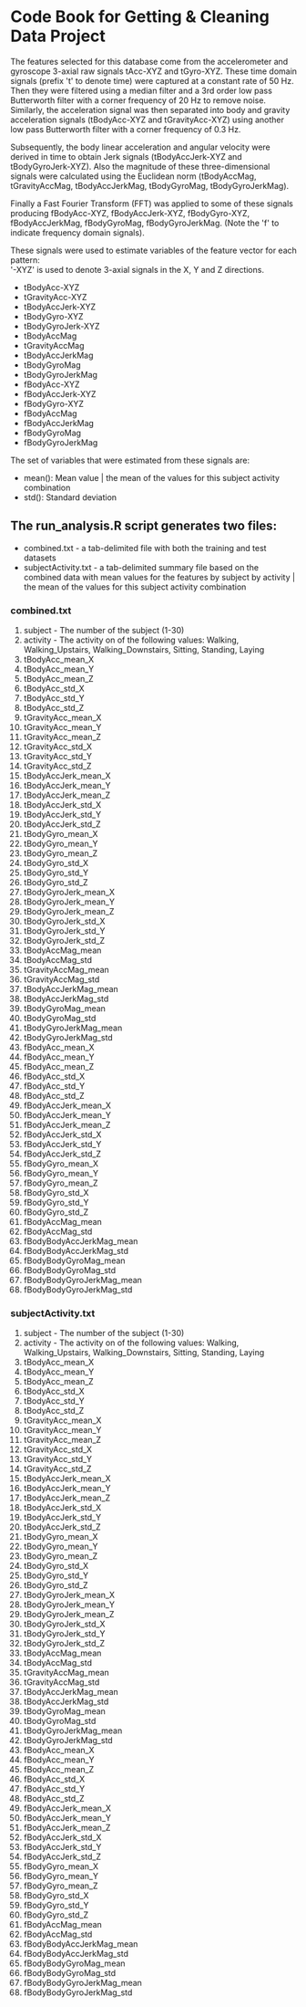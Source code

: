 Code Book for Getting & Cleaning Data Project
=============================================

The features selected for this database come from the accelerometer and gyroscope 3-axial raw signals tAcc-XYZ and tGyro-XYZ. These time domain signals (prefix 't' to denote time) were captured at a constant rate of 50 Hz. Then they were filtered using a median filter and a 3rd order low pass Butterworth filter with a corner frequency of 20 Hz to remove noise. Similarly, the acceleration signal was then separated into body and gravity acceleration signals (tBodyAcc-XYZ and tGravityAcc-XYZ) using another low pass Butterworth filter with a corner frequency of 0.3 Hz. 

Subsequently, the body linear acceleration and angular velocity were derived in time to obtain Jerk signals (tBodyAccJerk-XYZ and tBodyGyroJerk-XYZ). Also the magnitude of these three-dimensional signals were calculated using the Euclidean norm (tBodyAccMag, tGravityAccMag, tBodyAccJerkMag, tBodyGyroMag, tBodyGyroJerkMag). 

Finally a Fast Fourier Transform (FFT) was applied to some of these signals producing fBodyAcc-XYZ, fBodyAccJerk-XYZ, fBodyGyro-XYZ, fBodyAccJerkMag, fBodyGyroMag, fBodyGyroJerkMag. (Note the 'f' to indicate frequency domain signals). 

These signals were used to estimate variables of the feature vector for each pattern:  
'-XYZ' is used to denote 3-axial signals in the X, Y and Z directions.

* tBodyAcc-XYZ
* tGravityAcc-XYZ
* tBodyAccJerk-XYZ
* tBodyGyro-XYZ
* tBodyGyroJerk-XYZ
* tBodyAccMag
* tGravityAccMag
* tBodyAccJerkMag
* tBodyGyroMag
* tBodyGyroJerkMag
* fBodyAcc-XYZ
* fBodyAccJerk-XYZ
* fBodyGyro-XYZ
* fBodyAccMag
* fBodyAccJerkMag
* fBodyGyroMag
* fBodyGyroJerkMag

The set of variables that were estimated from these signals are: 

* mean(): Mean value | the mean of the values for this subject activity combination
* std(): Standard deviation


The run_analysis.R script generates two files:
----------------------------------------------

* combined.txt - a tab-delimited file with both the training and test datasets
* subjectActivity.txt - a tab-delimited summary file based on the combined data with mean values for the features by subject by activity  | the mean of the values for this subject activity combination

### combined.txt

1. subject - The number of the subject (1-30)
1. activity - The activity on of the following values: Walking, Walking_Upstairs, Walking_Downstairs, Sitting, Standing, Laying
1. tBodyAcc_mean_X 
1. tBodyAcc_mean_Y 
1. tBodyAcc_mean_Z 
1. tBodyAcc_std_X 
1. tBodyAcc_std_Y 
1. tBodyAcc_std_Z 
1. tGravityAcc_mean_X 
1. tGravityAcc_mean_Y 
1. tGravityAcc_mean_Z 
1. tGravityAcc_std_X 
1. tGravityAcc_std_Y 
1. tGravityAcc_std_Z 
1. tBodyAccJerk_mean_X 
1. tBodyAccJerk_mean_Y 
1. tBodyAccJerk_mean_Z 
1. tBodyAccJerk_std_X 
1. tBodyAccJerk_std_Y 
1. tBodyAccJerk_std_Z 
1. tBodyGyro_mean_X 
1. tBodyGyro_mean_Y 
1. tBodyGyro_mean_Z 
1. tBodyGyro_std_X 
1. tBodyGyro_std_Y 
1. tBodyGyro_std_Z 
1. tBodyGyroJerk_mean_X 
1. tBodyGyroJerk_mean_Y 
1. tBodyGyroJerk_mean_Z 
1. tBodyGyroJerk_std_X 
1. tBodyGyroJerk_std_Y 
1. tBodyGyroJerk_std_Z 
1. tBodyAccMag_mean 
1. tBodyAccMag_std 
1. tGravityAccMag_mean 
1. tGravityAccMag_std 
1. tBodyAccJerkMag_mean 
1. tBodyAccJerkMag_std 
1. tBodyGyroMag_mean 
1. tBodyGyroMag_std 
1. tBodyGyroJerkMag_mean 
1. tBodyGyroJerkMag_std 
1. fBodyAcc_mean_X 
1. fBodyAcc_mean_Y 
1. fBodyAcc_mean_Z 
1. fBodyAcc_std_X 
1. fBodyAcc_std_Y 
1. fBodyAcc_std_Z 
1. fBodyAccJerk_mean_X 
1. fBodyAccJerk_mean_Y 
1. fBodyAccJerk_mean_Z 
1. fBodyAccJerk_std_X 
1. fBodyAccJerk_std_Y 
1. fBodyAccJerk_std_Z 
1. fBodyGyro_mean_X 
1. fBodyGyro_mean_Y 
1. fBodyGyro_mean_Z 
1. fBodyGyro_std_X 
1. fBodyGyro_std_Y 
1. fBodyGyro_std_Z 
1. fBodyAccMag_mean 
1. fBodyAccMag_std 
1. fBodyBodyAccJerkMag_mean 
1. fBodyBodyAccJerkMag_std 
1. fBodyBodyGyroMag_mean 
1. fBodyBodyGyroMag_std 
1. fBodyBodyGyroJerkMag_mean 
1. fBodyBodyGyroJerkMag_std 

### subjectActivity.txt

1. subject - The number of the subject (1-30)
1. activity - The activity on of the following values: Walking, Walking_Upstairs, Walking_Downstairs, Sitting, Standing, Laying
1. tBodyAcc_mean_X 
1. tBodyAcc_mean_Y 
1. tBodyAcc_mean_Z 
1. tBodyAcc_std_X 
1. tBodyAcc_std_Y 
1. tBodyAcc_std_Z 
1. tGravityAcc_mean_X 
1. tGravityAcc_mean_Y 
1. tGravityAcc_mean_Z 
1. tGravityAcc_std_X 
1. tGravityAcc_std_Y 
1. tGravityAcc_std_Z 
1. tBodyAccJerk_mean_X 
1. tBodyAccJerk_mean_Y 
1. tBodyAccJerk_mean_Z 
1. tBodyAccJerk_std_X 
1. tBodyAccJerk_std_Y 
1. tBodyAccJerk_std_Z 
1. tBodyGyro_mean_X 
1. tBodyGyro_mean_Y 
1. tBodyGyro_mean_Z 
1. tBodyGyro_std_X 
1. tBodyGyro_std_Y 
1. tBodyGyro_std_Z 
1. tBodyGyroJerk_mean_X 
1. tBodyGyroJerk_mean_Y 
1. tBodyGyroJerk_mean_Z 
1. tBodyGyroJerk_std_X 
1. tBodyGyroJerk_std_Y 
1. tBodyGyroJerk_std_Z 
1. tBodyAccMag_mean 
1. tBodyAccMag_std 
1. tGravityAccMag_mean 
1. tGravityAccMag_std 
1. tBodyAccJerkMag_mean 
1. tBodyAccJerkMag_std 
1. tBodyGyroMag_mean 
1. tBodyGyroMag_std 
1. tBodyGyroJerkMag_mean 
1. tBodyGyroJerkMag_std 
1. fBodyAcc_mean_X 
1. fBodyAcc_mean_Y 
1. fBodyAcc_mean_Z 
1. fBodyAcc_std_X 
1. fBodyAcc_std_Y 
1. fBodyAcc_std_Z 
1. fBodyAccJerk_mean_X 
1. fBodyAccJerk_mean_Y 
1. fBodyAccJerk_mean_Z 
1. fBodyAccJerk_std_X 
1. fBodyAccJerk_std_Y 
1. fBodyAccJerk_std_Z 
1. fBodyGyro_mean_X 
1. fBodyGyro_mean_Y 
1. fBodyGyro_mean_Z 
1. fBodyGyro_std_X 
1. fBodyGyro_std_Y 
1. fBodyGyro_std_Z 
1. fBodyAccMag_mean 
1. fBodyAccMag_std 
1. fBodyBodyAccJerkMag_mean 
1. fBodyBodyAccJerkMag_std 
1. fBodyBodyGyroMag_mean 
1. fBodyBodyGyroMag_std 
1. fBodyBodyGyroJerkMag_mean 
1. fBodyBodyGyroJerkMag_std 

